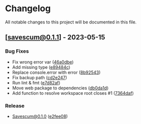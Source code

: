 # Changelog

All notable changes to this project will be documented in this file.

## [savescum@0.1.1] - 2023-05-15

      
### Bug Fixes

- Fix wrong error var ([46a0dbe](46a0dbe53cd560ef59943361636330fc659e9fd5))          
- Add missing type ([e89484c](e89484c249e4c1b26a8f440f0f23092d14551fd6))          
- Replace console.error with error ([8b92543](8b9254313f28bbff7f8bd58ab93450235e3492d8))          
- Fix backup path ([cd2e247](cd2e247e7f50e11d3765c0a02b71fb42b1f63cad))          
- Run lint & fmt ([e7d82af](e7d82af308bde8f6cfd3af6deded0f8d83886fd9))          
- Move web package to dependencies ([db0da1d](db0da1dec84005800373e2409d07358d11b7fa2b))          
- Add function to resolve workspace root closes #1 ([7364daf](7364daf55338475374307558b1ebd074bb8a8c44))          

### Release

- Savescum@0.1.0 ([e2fee08](e2fee0871028dc6f618b24fe7b630e498e15e2ed))          
<!-- generated by sparkee -->
